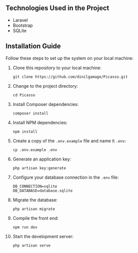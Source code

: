## Technologies Used in the Project

- Laravel 
- Bootstrap
- SQLite

## Installation Guide

Follow these steps to set up the system on your local machine:

1. Clone this repository to your local machine:

    ```shell
    git clone https://github.com/dinilgamage/Picasso.git
    
3. Change to the project directory:

    ```shell
    cd Picasso
    
5. Install Composer dependencies:

    ```shell
    composer install
    
7. Install NPM dependencies:

    ```shell
    npm install

9. Create a copy of the `.env.example` file and name it `.env`:

    ```shell
    cp .env.example .env
    
11. Generate an application key:

    ```shell
    php artisan key:generate

13. Configure your database connection in the `.env` file:

    ```shell
    DB_CONNECTION=sqlite
    DB_DATABASE=database.sqlite
    
14. Migrate the database:

    ```shell
    php artisan migrate
15. Compile the front end:
    ```shell
    npm run dev
16. Start the development server:

    ```shell
    php artisan serve
